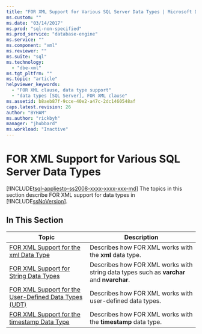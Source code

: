 ```yaml
---
title: "FOR XML Support for Various SQL Server Data Types | Microsoft Docs"
ms.custom: ""
ms.date: "03/14/2017"
ms.prod: "sql-non-specified"
ms.prod_service: "database-engine"
ms.service: ""
ms.component: "xml"
ms.reviewer: ""
ms.suite: "sql"
ms.technology: 
  - "dbe-xml"
ms.tgt_pltfrm: ""
ms.topic: "article"
helpviewer_keywords: 
  - "FOR XML clause, data type support"
  - "data types [SQL Server], FOR XML clause"
ms.assetid: b8aeb87f-9cce-40e2-a47c-2dc1460548af
caps.latest.revision: 26
author: "BYHAM"
ms.author: "rickbyh"
manager: "jhubbard"
ms.workload: "Inactive"
---
```

# FOR XML Support for Various SQL Server Data Types
[!INCLUDE[tsql-appliesto-ss2008-xxxx-xxxx-xxx-md](../../includes/tsql-appliesto-ss2008-xxxx-xxxx-xxx-md.md)]
  The topics in this section describe FOR XML support for data types in [!INCLUDE[ssNoVersion](../../includes/ssnoversion-md.md)].  
  
## In This Section  
  
|Topic|Description|  
|-----------|-----------------|  
|[FOR XML Support for the xml Data Type](../../relational-databases/xml/for-xml-support-for-the-xml-data-type.md)|Describes how FOR XML works with the **xml** data type.|  
|[FOR XML Support for String Data Types](../../relational-databases/xml/for-xml-support-for-string-data-types.md)|Describes how FOR XML works with string data types such as **varchar** and **nvarchar**.|  
|[FOR XML Support for the User-Defined Data Types &#40;UDT&#41;](../../relational-databases/xml/for-xml-support-for-the-user-defined-data-types-udt.md)|Describes how FOR XML works with user-defined data types.|  
|[FOR XML Support for the timestamp Data Type](../../relational-databases/xml/for-xml-support-for-the-timestamp-data-type.md)|Describes how FOR XML works with the **timestamp** data type.|  
  
  
